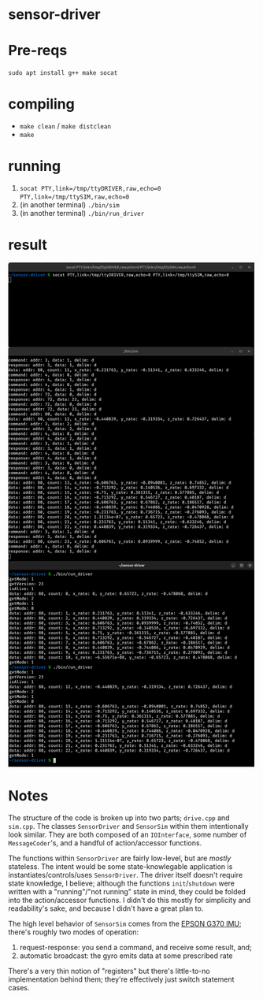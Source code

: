 # sensor-driver

# Pre-reqs

`sudo apt install g++ make socat`

# compiling

- `make clean` / `make distclean`
- `make`

# running

1. `socat PTY,link=/tmp/ttyDRIVER,raw,echo=0 PTY,link=/tmp/ttySIM,raw,echo=0`
2. (in another terminal) `./bin/sim`
3. (in another terminal) `./bin/run_driver`

# result

![example output](./output.png)

# Notes

The structure of the code is broken up into two parts; `drive.cpp` and `sim.cpp`. The classes `SensorDriver` and `SensorSim` within them intentionally look similar.
They are both composed of an `IOInterface`, some number of `MessageCoder`'s, and a handful of action/accessor functions.

The functions within `SensorDriver` are fairly low-level, but are _mostly_ stateless. The intent would be some state-knowlegable application is instantiates/controls/uses `SensorDriver`.
The driver itself doesn't require state knowledge, I believe; although the functions `init`/`shutdown` were written with a "running"/"not running" state in mind, they could be folded into the action/accessor functions. I didn't do this mostly for simplicity and readability's sake, and because I didn't have a great plan to.

The high level behavior of `SensorSim` comes from the [EPSON G370 IMU](./g370_datasheet.pdf); there's roughly two modes of operation:

1. request-response: you send a command, and receive some result, and;
2. automatic broadcast: the gyro emits data at some prescribed rate

There's a very thin notion of "registers" but there's little-to-no implementation behind them; they're effectively just switch statement cases.

